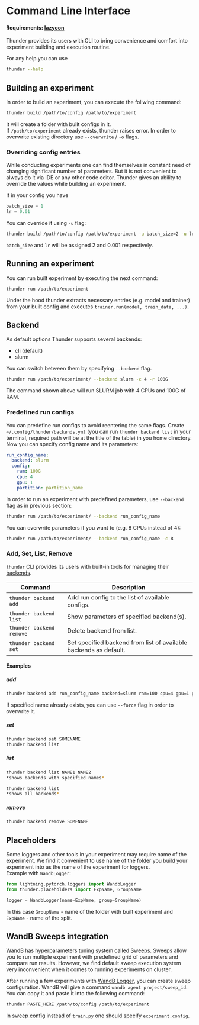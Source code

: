 # Command Line Interface
#### Requirements: [lazycon](https://github.com/maxme1/lazycon)  
Thunder provides its users with CLI to bring convenience and comfort into experiment
building and execution routine.

For any help you can use
```bash
thunder --help
```
## Building an experiment
In order to build an experiment, you can execute the follwing command:
```bash
thunder build /path/to/config /path/to/experiment
```
It will create a folder with built configs in it.  
If `/path/to/experiment` already exists, thunder raises error. 
In order to overwrite existing directory use `--overwrite` / `-o` flags.

### Overriding config entries
While conducting experiments one can find themselves in constant need of
changing significant number of parameters. But it is not convenient to always do
it via IDE or any other code editor. 
Thunder gives an ability to override the values while building an experiment.

If in your config you have
```python
batch_size = 1
lr = 0.01
```
You can override it using `-u` flag:
```bash
thunder build /path/to/config /path/to/experiment -u batch_size=2 -u lr=0.001 
```
`batch_size` and `lr` will be assigned 2 and 0.001 respectively.
## Running an experiment
You can run built experiment by executing the next command:
```bash
thunder run /path/to/experiment
```
Under the hood thunder extracts necessary entries (e.g. model and trainer)
from your built config and executes `trainer.run(model, train_data, ...)`.

## Backend
As default options Thunder supports several backends:
- cli (default)
- slurm

You can switch between them by specifying `--backend` flag. 
```bash
thunder run /path/to/experiment/ --backend slurm -c 4 -r 100G 
```
The command shown above will run SLURM job with 4 CPUs and 100G of RAM.

### Predefined run configs
You can predefine run configs to avoid reentering the same flags.
Create `~/.config/thunder/backends.yml` (you can run `thunder backend list` in your terminal, 
required path will be at the title of the table) in you home directory. 
Now you can specify config name and its parameters:
```yaml
run_config_name:
  backend: slurm
  config:
    ram: 100G
    cpu: 4
    gpu: 1
    partition: partition_name
```
In order to run an experiment with predefined parameters, 
use `--backend` flag as in previous section:

```bash
thunder run /path/to/experiment/ --backend run_config_name
```
You can overwrite parameters if you want to (e.g. 8 CPUs instead of 4):
```bash
thunder run /path/to/experiment/ --backend run_config_name -c 8
```

### Add, Set, List, Remove 
`thunder` CLI provides its users with built-in tools for managing their [backends](./#backend).

| Command                  | Description                                                       |
|--------------------------|-------------------------------------------------------------------|
| `thunder backend add`    | Add run config to the list of available configs.                  |
| `thunder backend list`   | Show parameters of specified backend(s).                          |
| `thunder backend remove` | Delete backend from list.                                         |
| `thunder backend set`     | Set specified backend from list of available backends as default. |

#### Examples
##### add

```bash
thunder backend add run_config_name backend=slurm ram=100 cpu=4 gpu=1 partition=partition_name
```
If specified name already exists, you can use `--force` flag in order to overwrite it.  

##### set
```bash
thunder backend set SOMENAME
thunder backend list
```

##### list 
```bash
thunder backend list NAME1 NAME2
*shows backends with specified names*

thunder backend list
*shows all backends*
```

##### remove
```bash
thunder backend remove SOMENAME
```


## Placeholders
Some loggers and other tools in your experiment may require name 
of the experiment. We find it convenient to use name of the folder you 
build your experiment into as the name of the experiment for loggers.   
Example with `WandbLogger`:
```python
from lightning.pytorch.loggers import WandbLogger
from thunder.placeholders import ExpName, GroupName

logger = WandbLogger(name=ExpName, group=GroupName)
```
In this case `GroupName` - name of the folder with built experiment and
`ExpName` - name of the split.

## WandB Sweeps integration
[WandB](https://www.wandb.com) has hyperparameters tuning system called [Sweeps](https://docs.wandb.ai/guides/sweeps).
Sweeps allow you to run multiple experiment with predefined grid of parameters and
compare run results. However, we find default sweep execution system very inconvenient
when it comes to running experiments on cluster.

After running a few experiments with 
[WandB Logger](https://lightning.ai/docs/pytorch/stable/api/lightning.pytorch.loggers.wandb.html#module-lightning.pytorch.loggers.wandb), 
you can create sweep configuration. 
WandB will give a command `wandb agent project/sweep_id`.
You can copy it and paste it into the following command:  
```bash
thunder PASTE_HERE /path/to/config /path/to/experiment 
```
In [sweep config](https://docs.wandb.ai/guides/sweeps/define-sweep-configuration#sweep-configuration-examples) instead of `train.py` one should specify `experiment.config`.